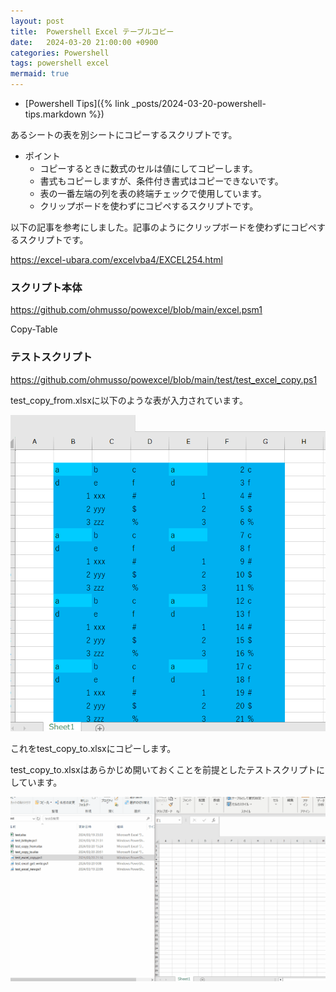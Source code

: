 ```yaml
---
layout: post
title:  Powershell Excel テーブルコピー
date:   2024-03-20 21:00:00 +0900
categories: Powershell
tags: powershell excel
mermaid: true
---
```


* [Powershell Tips]({% link _posts/2024-03-20-powershell-tips.markdown %})

あるシートの表を別シートにコピーするスクリプトです。

* ポイント
  * コピーするときに数式のセルは値にしてコピーします。
  * 書式もコピーしますが、条件付き書式はコピーできないです。
  * 表の一番左端の列を表の終端チェックで使用しています。
  * クリップボードを使わずにコピペするスクリプトです。

以下の記事を参考にしました。記事のようにクリップボードを使わずにコピペするスクリプトです。

<https://excel-ubara.com/excelvba4/EXCEL254.html>

### スクリプト本体

<https://github.com/ohmusso/powexcel/blob/main/excel.psm1>

Copy-Table

### テストスクリプト

<https://github.com/ohmusso/powexcel/blob/main/test/test_excel_copy.ps1>

test_copy_from.xlsxに以下のような表が入力されています。

![テストテーブル](/assets/images/image-2024-03-20-powershell-excel-test-table.png)

これをtest_copy_to.xlsxにコピーします。

test_copy_to.xlsxはあらかじめ開いておくことを前提としたテストスクリプトにしています。

![テスト実行時](/assets/images/image-2024-03-20-powershell-excel-test.gif)

